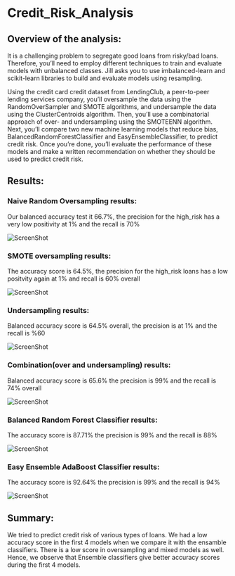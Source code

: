 # Credit_Risk_Analysis


## Overview of the analysis: 

It is a challenging problem to segregate good loans from risky/bad loans. Therefore, you’ll need to employ different techniques to train and evaluate models with unbalanced classes. Jill asks you to use imbalanced-learn and scikit-learn libraries to build and evaluate models using resampling.

Using the credit card credit dataset from LendingClub, a peer-to-peer lending services company, you’ll oversample the data using the RandomOverSampler and SMOTE algorithms, and undersample the data using the ClusterCentroids algorithm. Then, you’ll use a combinatorial approach of over- and undersampling using the SMOTEENN algorithm. Next, you’ll compare two new machine learning models that reduce bias, BalancedRandomForestClassifier and EasyEnsembleClassifier, to predict credit risk. Once you’re done, you’ll evaluate the performance of these models and make a written recommendation on whether they should be used to predict credit risk.

## Results: 

### Naive Random Oversampling results: 
Our balanced accuracy test it 66.7%, the precision for the high_risk has a very low positivity at 1% and the recall is 70%

![ScreenShot](https://github.com/LIPSASHARMA/Credit_Risk_Analysis/blob/main/Starter_Code/Starter_Code/images/naive_random_sampling.png)

### SMOTE oversampling results: 
The accuracy score is 64.5%, the precision for the high_risk loans has a low positvity again at 1% and recall is 60% overall

![ScreenShot](https://github.com/LIPSASHARMA/Credit_Risk_Analysis/blob/main/Starter_Code/Starter_Code/images/smote_over_sampling.png)

### Undersampling results: 
Balanced accuracy score is 64.5% overall, the precision is at 1% and the recall is %60

![ScreenShot](https://github.com/LIPSASHARMA/Credit_Risk_Analysis/blob/main/Starter_Code/Starter_Code/images/under_sampling.png)

### Combination(over and undersampling) results: 
Balanced accuracy score is 65.6% the precision is 99% and the recall is 74% overall

![ScreenShot](https://github.com/LIPSASHARMA/Credit_Risk_Analysis/blob/main/Starter_Code/Starter_Code/images/combination_over_under_sampling.png)

### Balanced Random Forest Classifier results: 
The accuracy score is 87.71% the precision is 99% and the recall is 88%

![ScreenShot](https://github.com/LIPSASHARMA/Credit_Risk_Analysis/blob/main/Starter_Code/Starter_Code/images/balanced_random_forest_classifier.png)

### Easy Ensemble AdaBoost Classifier results: 
The accuracy score is 92.64% the precision is 99% and the recall is 94%

![ScreenShot](https://github.com/LIPSASHARMA/Credit_Risk_Analysis/blob/main/Starter_Code/Starter_Code/images/easy_ensemble_classifier.png)



## Summary: 

We tried to predict credit risk of various types of loans. We had a low accuracy score in the first 4 models when we compare it with the ensamble classifiers. There is a low score in oversampling and mixed models as well. Hence, we observe that Ensemble classifiers give better accuracy scores during the first 4 models. 